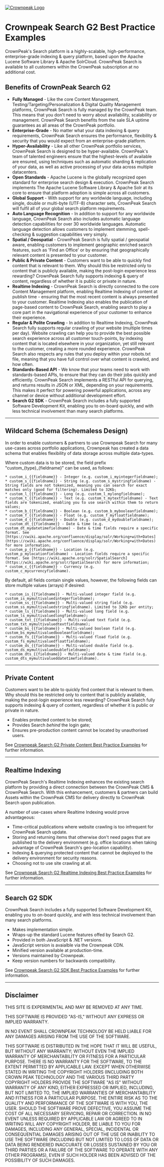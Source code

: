 <a href="http://www.crownpeak.com" target="_blank">![Crownpeak Logo](images/logo/crownpeak-logo.png?raw=true "Crownpeak Logo")</a>

# Crownpeak Search G2 Best Practice Examples

CrownPeak's Search platform is a highly-scalable, high-performance, enterprise-grade indexing & query platform, based upon the Apache Lucene Software Library & Apache SolrCloud. CrownPeak Search is available to all customers within the CrownPeak subscription at no additional cost.


## Benefits of CrownPeak Search G2

* **Fully Managed** - Like the core Content Management, Testing/Targeting/Personalization & Digital Quality Management platforms, CrownPeak Search is fully managed by the CrownPeak team. This means that you don't need to worry about availability, scalability or management. CrownPeak Search benefits from the sale SLA uptime guarantees as all areas of the CrownPeak portfolio.
* **Enterprise-Grade** - No matter what your data indexing & query requirements, CrownPeak Search ensures the performance, flexibility & security that you would expect from an enterprise-grade platform.
* **Hyper-Availability** - Like all other CrownPeak portfolio services, CrownPeak Search is designed to be hyper-available. CrownPeak's team of talented engineers ensure that the highest-levels of available are ensured, using techniques such as automatic sharding & replication of your data, as well as active processing of your data across multiple datacenters.
* **Open Standards** - Apache Lucene is the globally recognized open standard for enterprise search design & execution. CrownPeak Search implements The Apache Lucene Software Library & Apache Solr at its core to ensure that platform adoption is simple across all customers.
* **Global Support** - With support for any worldwide language, including single, double or multi-byte (UTF-8) character sets, CrownPeak Search will fulfil all of your global search platform requirements.
* **Auto Language Recognition** - In addition to support for any worldwide language, CrownPeak Search also includes automatic language detection capabilities for over 30 worldwide languages. Automatic language detection allows customers to implement stemming, spell-checking & suggestion capabilities very simply.
* **Spatial / Geospatial** - CrownPeak Search is fully spatial / geospatial aware, enabling customers to implement geographic enriched search features, such as 'Find an Office' or by ensuring that geographically relevant content is presented to your customer.
* **Public & Private Content** - Customers want to be able to quickly find content that is relevant to them. Why should this be restricted only to content that is publicly available, making the post-login experience less rewarding? CrownPeak Search fully supports indexing & query of content, regardless of whether it is public or private in nature.
* **Realtime Indexing** - CrownPeak Search is directly connected to the core Content Management platform, enabling Realtime Indexing of content at publish time - ensuring that the most recent content is always presented to your customer. Realtime Indexing also enables the publication of page-based content to CrownPeak Search, enabling search to play a core part in the navigational experience of your customer to enhance their experience.
* **Regular & Polite Crawling** - In addition to Realtime Indexing, CrownPeak Search fully supports regular crawling of your website (multiple times per day). Website crawling can help you to provide the best possible search experience across all customer touch-points, by indexing content that is located elsewhere in your organization, yet still relevant to the customer, creating a more rounded experience. CrownPeak Search also respects any rules that you deploy within your robots.txt file, meaning that you have full control over what content is crawled, and how often.
* **Standards-Based API** - We know that your teams need to work with standards-based APIs, to ensure that they can do their jobs quickly and efficiently. CrownPeak Search implements a RESTful API for querying, and returns results in JSON or XML, depending on your requirements. This makes it perfect for powering powerful applications, across any channel or device without additional development effort.
* **Search G2 SDK** - CrownPeak Search includes a fully supported Software Development Kit, enabling you to on-board quickly, and with less technical involvement than many search platforms.

***

## Wildcard Schema (Schemaless Design)

In order to enable customers & partners to use Crownpeak Search for many use-cases across portfolio applications, Crownpeak has created a data schema that enables flexibility of data storage across multiple data-types.

Where custom data is to be stored, the field prefix "custom_{type}_{fieldname}" can be used, as follows:

```
* custom_i_{{fieldname}} - Integer (e.g. custom_i_myintegerfieldname);
* custom_s_{{fieldname}} - String (e.g. custom_s_mystringfieldname) - String fields are not tokenized, meaning you can search for exact matches only (good for filtering). Limited to 32Kb;
* custom_l_{{fieldname}} - Long (e.g. custom_l_mylongfieldname);
* custom_t_{{fieldname}} - Text (e.g. custom_t_mytextfieldname) - Text fields are tokenized, enabling you to use search within them to return values;
* custom_b_{{fieldname}} - Boolean (e.g. custom_b_mybooleanfieldname);
* custom_f_{{fieldname}} - Float (e.g. custom_f_myfloatfieldname);
* custom_d_{{fieldname}} - Double (e.g. custom_d_mydoublefieldname);
* custom_dt_{{fieldname}} - Date & time (e.g. custom_dt_mydatetimefieldname) - Date & time fields require a specific format. See [https://cwiki.apache.org/confluence/display/solr/Working+with+Dates](https://cwiki.apache.org/confluence/display/solr/Working+with+Dates) for more information;
* custom_p_{{fieldname}} - Location (e.g. custom_p_mylocationfieldname) - Location fields require a specific format. See [https://wiki.apache.org/solr/SpatialSearch](https://wiki.apache.org/solr/SpatialSearch) for more information;
* custom_c_{{fieldname}} - Currency (e.g. custom_c_mycurrencyfieldname).
```

By default, all fields contain single values, however, the following fields can store multiple values (arrays) if desired:

```
* custom_is_{{fieldname}} - Multi-valued integer field (e.g. custom_is_mymultivaluedintegerfieldname);
* custom_ss_{{fieldname}} - Multi-valued string field (e.g. custom_ss_mymultivaluedstringfieldname). Limited to 32Kb per entity;
* custom_ls_{{fieldname}} - Multi-valued long field (e.g. custom_ls_mymultivaluedlongfieldname);
* custom_txt_{{fieldname}} - Multi-valued text field (e.g. custom_txt_mymultivaluedtextfieldname);
* custom_bs_{{fieldname}} - Multi-valued boolean field (e.g. custom_bs_mymultivaluedbooleanfieldname);
* custom_fs_{{fieldname}} - Multi-valued fload field (e.g. custom_fs_mymultivaluedfloatfieldname);
* custom_ds_{{fieldname}} - Multi-valued double field (e.g. custom_ds_mymultivaluedoublefieldname);
* custom_dts_{{fieldname}} - Multi-valued date & time field (e.g. custom_dts_mymultivalueddatetimefieldname).
```

***

## Private Content

Customers want to be able to quickly find content that is relevant to them. Why should this be restricted only to content that is publicly available, making the post-login experience less rewarding? CrownPeak Search fully supports indexing & query of content, regardless of whether it is public or private in nature.

* Enables protected content to be stored;
* Provides Search *behind* the login gate;
* Ensures pre-production content cannot be located by unauthorised users.

See [Crownpeak Search G2 Private Content Best Practice Examples](private-content-examples/README.md) for further information.

***

## Realtime Indexing

CrownPeak Search's Realtime Indexing enhances the existing search platform by providing a direct connection between the CrownPeak CMS & CrownPeak Search. With this enhancement, customers & partners can build Assets within the CrownPeak CMS for delivery directly to CrownPeak Search upon publication.

A number of use-cases where Realtime Indexing would prove advantageous:

* Time-critical publications where website crawling is too infrequent for CrownPeak Search update.
* Storing and returning items that otherwise don't need pages that are published to the delivery environment (e.g. office locations when taking advantage of CrownPeak Search's geo-location capability).
* Indexing & querying protected content that cannot be deployed to the delivery environment for security reasons.
* Choosing not to use site crawling at all.

See [Crownpeak Search G2 Realtime Indexing Best Practice Examples](realtime-indexing-examples/README.md) for further information.

***

## Search G2 SDK

CrownPeak Search includes a fully supported Software Development Kit, enabling you to on-board quickly, and with less technical involvement than many search platforms.

* Makes implementation simple.
* Wraps-up the standard Lucene features offed by Search G2.
* Provided in both JavaScript & .NET versions.
* JavaScript version is avaialble via the Crownpeak CDN.
* Minified version available at production-time.
* Versions maintained by Crownpeak.
* Keep version numbers for backwards compatibility.

See [Crownpeak Search G2 SDK Best Practice Examples](search-g2-sdk-javascript-examples/README.md) for further information.

***

## Disclaimer

THIS SITE IS EXPERIMENTAL AND MAY BE REMOVED AT ANY TIME.

THIS SOFTWARE IS PROVIDED "AS-IS," WITHOUT ANY EXPRESS OR IMPLIED WARRANTY.

IN NO EVENT SHALL CROWNPEAK TECHNOLOGY BE HELD LIABLE FOR ANY DAMAGES ARISING FROM THE USE OF THE SOFTWARE.

THIS SOFTWARE IS DISTRIBUTED IN THE HOPE THAT IT WILL BE USEFUL, BUT WITHOUT ANY WARRANTY; WITHOUT EVEN THE IMPLIED WARRANTY OF MERCHANTABILITY OR FITNESS FOR A PARTICULAR PURPOSE. THERE IS NO WARRANTY FOR THE SOFTWARE, TO THE EXTENT PERMITTED BY APPLICABLE LAW. EXCEPT WHEN OTHERWISE STATED IN WRITING THE COPYRIGHT HOLDERS (INCLUDING BOTH CROWN PEAK TECHNOLOGY AND THE VARIOUS THIRD PARTY COPYRIGHT HOLDERS PROVIDE THE SOFTWARE "AS IS" WITHOUT WARRANTY OF ANY KIND, EITHER EXPRESSED OR IMPLIED, INCLUDING, BUT NOT LIMITED TO, THE IMPLIED WARRANTIES OF MERCHANTABILITY AND FITNESS FOR A PARTICULAR PURPOSE. THE ENTIRE RISK AS TO THE QUALITY AND PERFORMANCE OF THE SOFTWARE IS WITH YOU, THE USER. SHOULD THE SOFTWARE PROVE DEFECTIVE, YOU ASSUME THE COST OF ALL NECESSARY SERVICING, REPAIR OR CORRECTION. IN NO EVENT UNLESS REQUIRED BY APPLICABLE LAW OR AGREED TO IN WRITING WILL ANY COPYRIGHT HOLDER, BE LIABLE TO YOU FOR DAMAGES, INCLUDING ANY GENERAL, SPECIAL, INCIDENTAL OR CONSEQUENTIAL DAMAGES ARISING OUT OF THE USE OR INABILITY TO USE THE SOFTWARE (INCLUDING BUT NOT LIMITED TO LOSS OF DATA OR DATA BEING RENDERED INACCURATE OR LOSSES SUSTAINED BY YOU OR THIRD PARTIES OR A FAILURE OF THE SOFTWARE TO OPERATE WITH ANY OTHER PROGRAMS), EVEN IF SUCH HOLDER HAS BEEN ADVISED OF THE POSSIBILITY OF SUCH DAMAGES.